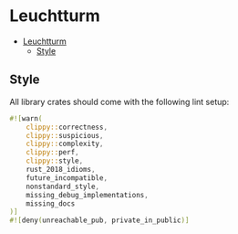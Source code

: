 # Leuchtturm

<!--toc:start-->
- [Leuchtturm](#leuchtturm)
  - [Style](#style)
<!--toc:end-->

## Style

All library crates should come with the following lint setup:
```rust
#![warn(
	clippy::correctness,
	clippy::suspicious,
	clippy::complexity,
	clippy::perf,
	clippy::style,
	rust_2018_idioms,
	future_incompatible,
	nonstandard_style,
	missing_debug_implementations,
	missing_docs
)]
#![deny(unreachable_pub, private_in_public)]
```

